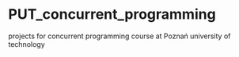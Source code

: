 # PUT_concurrent_programming
projects for concurrent programming course at Poznań university of technology
